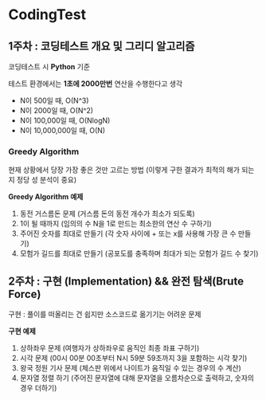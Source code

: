 # CodingTest

## 1주차 : 코딩테스트 개요 및 그리디 알고리즘 ##
코딩테스트 시 **Python** 기준

테스트 환경에서는 **1초에 2000만번** 연산을 수행한다고 생각
+ N이 500일 때, O(N^3)
+ N이 2000일 때, O(N^2)
+ N이 100,000일 때, O(NlogN)
+ N이 10,000,000일 때, O(N)

### Greedy Algorithm ###
현재 상황에서 당장 가장 좋은 것만 고르는 방법 (이렇게 구한 결과가 최적의 해가 되는지 정당 성 분석이 중요)

**Greedy Algorithm 예제**
1. 동전 거스름돈 문제 (거스름 돈의 동전 개수가 최소가 되도록)
2. 1이 될 때까지 (임의의 수 N을 1로 만드는 최소한의 연산 수 구하기)
3. 주어진 숫자를 최대로 만들기 (각 숫자 사이에 + 또는 x를 사용해 가장 큰 수 만들기)
4. 모험가 길드를 최대로 만들기 (공포도를 충족하며 최대가 되는 모험가 길드 수 찾기)

## 2주차 : 구현 (Implementation) && 완전 탐색(Brute Force) ##
구현 : 풀이를 떠올리는 건 쉽지만 소스코드로 옮기기는 어려운 문제 

**구현 예제**
1. 상하좌우 문제 (여행자가 상하좌우로 움직인 최종 좌표 구하기)
2. 시각 문제 (00시 00분 00초부터 N시 59분 59초까지 3을 포함하는 시각 찾기)
3. 왕국 정원 기사 문제 (체스판 위에서 나이트가 움직일 수 있는 경우의 수 계산)
4. 문자열 정렬 하기 (주어진 문자열에 대해 문자열을 오름차순으로 출력하고, 숫자의 경우 더하기)
